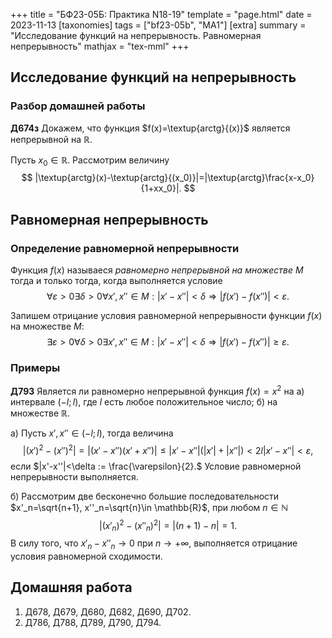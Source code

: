 +++
title = "БФ23-05Б: Практика N18-19"
template = "page.html"
date = 2023-11-13
[taxonomies]
tags = ["bf23-05b", "MA1"]
[extra]
summary = "Исследование функций на непрерывность. Равномерная непрерывность"
mathjax = "tex-mml"
+++

<!-- more -->

## Исследование функций на непрерывность

### Разбор домашней работы

**Д674з** Докажем, что функция $f(x)=\textup{arctg}{(x)}$ является непрерывной на $\mathbb{R}$.

Пусть $x_0\in \mathbb{R}$. Рассмотрим величину
$$
    |\textup{arctg}(x)-\textup{arctg}{(x_0)}|=|\textup{arctg}\frac{x-x_0}{1+xx_0}|.
$$



## Равномерная непрерывность

### Определение равномерной непрерывности

Функция $f(x)$ называеся *равномерно* *непрерывной* *на множестве* $M$ тогда и только тогда, когда выполняется 
условие
$$
 \forall \varepsilon >0 \exists \delta>0 \forall x', x''\in M: |x'-x''|<\delta \Rightarrow |f(x')-f(x'')|<\varepsilon.
$$

Запишем отрицание условия равномерной непрерывности функции $f(x)$ на множестве $M$:
$$
 \exists \varepsilon >0 \forall \delta>0 \exists x', x''\in M: |x'-x''|<\delta \Rightarrow |f(x')-f(x'')|\geq \varepsilon.
$$


### Примеры

**Д793** Является ли равномерно непрерывной функция $f(x)=x^2$ на а) интервале $(-l;l)$, где $l$ есть
любое положительное число; б) на множестве $\mathbb{R}$.

а) Пусть $x',x'' \in (-l;l)$, тогда величина 
$$
    |(x')^2-(x'')^2|=|(x'-x'')(x'+x'')|\leq |x'-x''|(|x'|+|x''|)< 2l |x'-x''|< \varepsilon,
$$
если $|x'-x''|<\delta := \frac{\varepsilon}{2}.$ Условие равномерной непрерывности выполняется.

б) Рассмотрим две бесконечно большие последовательности $x'_n=\sqrt{n+1}, x''_n=\sqrt{n}\in \mathbb{R}$, при любом $n\in \mathbb{N}$
$$
    |(x'_n)^2-(x''_n)^2|=|(n+1)-n|=1.
$$
В силу того, что $x'_n - x''_n \to 0$ при $n\to +\infty$, выполняется отрицание условия равномерной сходимости.


## Домашняя работа

1. Д678, Д679, Д680, Д682, Д690, Д702.
2. Д786, Д788, Д789, Д790, Д794.

